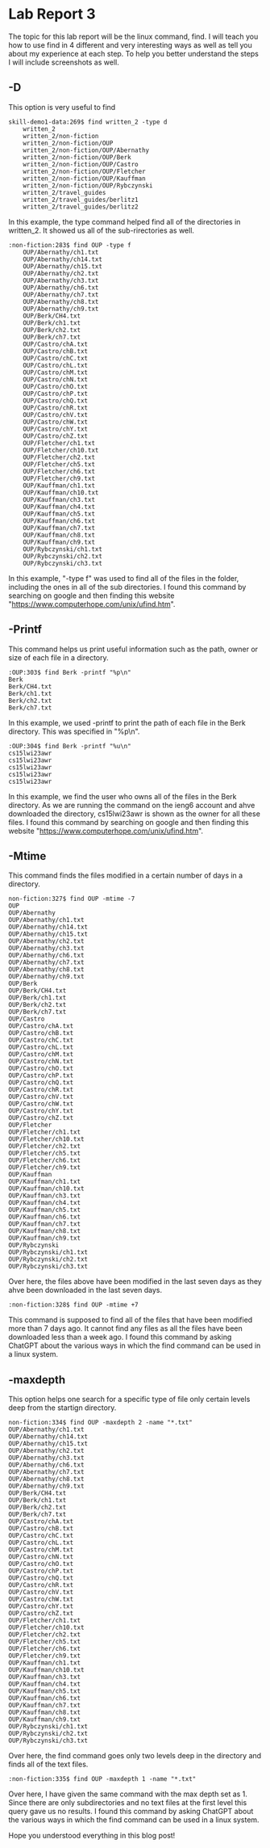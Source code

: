# Lab Report 3
The topic for this lab report will be the linux command, find. I will teach you how to use find in 4 different and very interesting ways as well as tell you about my experience at each step. To help you better understand the steps I will include screenshots as well.
## -D
This option is very useful to find 
```
skill-demo1-data:269$ find written_2 -type d
    written_2
    written_2/non-fiction
    written_2/non-fiction/OUP
    written_2/non-fiction/OUP/Abernathy
    written_2/non-fiction/OUP/Berk
    written_2/non-fiction/OUP/Castro
    written_2/non-fiction/OUP/Fletcher
    written_2/non-fiction/OUP/Kauffman
    written_2/non-fiction/OUP/Rybczynski
    written_2/travel_guides
    written_2/travel_guides/berlitz1
    written_2/travel_guides/berlitz2
```
In this example, the type command helped find all of the directories in written_2. It showed us all of the sub-rirectories as well.
```
:non-fiction:283$ find OUP -type f    
    OUP/Abernathy/ch1.txt
    OUP/Abernathy/ch14.txt
    OUP/Abernathy/ch15.txt
    OUP/Abernathy/ch2.txt
    OUP/Abernathy/ch3.txt
    OUP/Abernathy/ch6.txt
    OUP/Abernathy/ch7.txt
    OUP/Abernathy/ch8.txt
    OUP/Abernathy/ch9.txt
    OUP/Berk/CH4.txt
    OUP/Berk/ch1.txt
    OUP/Berk/ch2.txt
    OUP/Berk/ch7.txt
    OUP/Castro/chA.txt
    OUP/Castro/chB.txt
    OUP/Castro/chC.txt
    OUP/Castro/chL.txt
    OUP/Castro/chM.txt
    OUP/Castro/chN.txt
    OUP/Castro/chO.txt
    OUP/Castro/chP.txt
    OUP/Castro/chQ.txt
    OUP/Castro/chR.txt
    OUP/Castro/chV.txt
    OUP/Castro/chW.txt
    OUP/Castro/chY.txt
    OUP/Castro/chZ.txt
    OUP/Fletcher/ch1.txt
    OUP/Fletcher/ch10.txt
    OUP/Fletcher/ch2.txt
    OUP/Fletcher/ch5.txt
    OUP/Fletcher/ch6.txt
    OUP/Fletcher/ch9.txt
    OUP/Kauffman/ch1.txt
    OUP/Kauffman/ch10.txt
    OUP/Kauffman/ch3.txt
    OUP/Kauffman/ch4.txt
    OUP/Kauffman/ch5.txt
    OUP/Kauffman/ch6.txt
    OUP/Kauffman/ch7.txt
    OUP/Kauffman/ch8.txt
    OUP/Kauffman/ch9.txt
    OUP/Rybczynski/ch1.txt
    OUP/Rybczynski/ch2.txt
    OUP/Rybczynski/ch3.txt
```
In this example, "-type f" was used to find all of the files in the folder, including the ones in all of the sub directories. 
I found this command by searching on google and then finding this website "https://www.computerhope.com/unix/ufind.htm".
## -Printf
This command helps us print useful information such as the path, owner or size of each file in a directory.
```
:OUP:303$ find Berk -printf "%p\n"
Berk
Berk/CH4.txt
Berk/ch1.txt
Berk/ch2.txt
Berk/ch7.txt
```
In this example, we used -printf to print the path of each file in the Berk directory. This was specified in "%p\n". 
```
:OUP:304$ find Berk -printf "%u\n"
cs15lwi23awr
cs15lwi23awr
cs15lwi23awr
cs15lwi23awr
cs15lwi23awr
```
In this example, we find the user who owns all of the files in the Berk directory. As we are running the command on the ieng6 account and ahve downloaded the directory, cs15lwi23awr is shown as the owner for all these files. 
I found this command by searching on google and then finding this website "https://www.computerhope.com/unix/ufind.htm".

##  -Mtime 
This command finds the files modified in a certain number of days in a directory.
```
non-fiction:327$ find OUP -mtime -7              
OUP
OUP/Abernathy
OUP/Abernathy/ch1.txt
OUP/Abernathy/ch14.txt
OUP/Abernathy/ch15.txt
OUP/Abernathy/ch2.txt
OUP/Abernathy/ch3.txt
OUP/Abernathy/ch6.txt
OUP/Abernathy/ch7.txt
OUP/Abernathy/ch8.txt
OUP/Abernathy/ch9.txt
OUP/Berk
OUP/Berk/CH4.txt
OUP/Berk/ch1.txt
OUP/Berk/ch2.txt
OUP/Berk/ch7.txt
OUP/Castro
OUP/Castro/chA.txt
OUP/Castro/chB.txt
OUP/Castro/chC.txt
OUP/Castro/chL.txt
OUP/Castro/chM.txt
OUP/Castro/chN.txt
OUP/Castro/chO.txt
OUP/Castro/chP.txt
OUP/Castro/chQ.txt
OUP/Castro/chR.txt
OUP/Castro/chV.txt
OUP/Castro/chW.txt
OUP/Castro/chY.txt
OUP/Castro/chZ.txt
OUP/Fletcher
OUP/Fletcher/ch1.txt
OUP/Fletcher/ch10.txt
OUP/Fletcher/ch2.txt
OUP/Fletcher/ch5.txt
OUP/Fletcher/ch6.txt
OUP/Fletcher/ch9.txt
OUP/Kauffman
OUP/Kauffman/ch1.txt
OUP/Kauffman/ch10.txt
OUP/Kauffman/ch3.txt
OUP/Kauffman/ch4.txt
OUP/Kauffman/ch5.txt
OUP/Kauffman/ch6.txt
OUP/Kauffman/ch7.txt
OUP/Kauffman/ch8.txt
OUP/Kauffman/ch9.txt
OUP/Rybczynski
OUP/Rybczynski/ch1.txt
OUP/Rybczynski/ch2.txt
OUP/Rybczynski/ch3.txt
```
Over here, the files above have been modified in the last seven days as they ahve been downloaded in the last seven days. 
```
:non-fiction:328$ find OUP -mtime +7

```
This command is supposed to find all of the files that have been modified more than 7 days ago. It cannot find any files as all the files have been downloaded less than a week ago. 
I found this command by asking ChatGPT about the various ways in which the find command can be used in a linux system. 

## -maxdepth
This option helps one search for a specific type of file only certain levels deep from the startign directory.
```
non-fiction:334$ find OUP -maxdepth 2 -name "*.txt"
OUP/Abernathy/ch1.txt
OUP/Abernathy/ch14.txt
OUP/Abernathy/ch15.txt
OUP/Abernathy/ch2.txt
OUP/Abernathy/ch3.txt
OUP/Abernathy/ch6.txt
OUP/Abernathy/ch7.txt
OUP/Abernathy/ch8.txt
OUP/Abernathy/ch9.txt
OUP/Berk/CH4.txt
OUP/Berk/ch1.txt
OUP/Berk/ch2.txt
OUP/Berk/ch7.txt
OUP/Castro/chA.txt
OUP/Castro/chB.txt
OUP/Castro/chC.txt
OUP/Castro/chL.txt
OUP/Castro/chM.txt
OUP/Castro/chN.txt
OUP/Castro/chO.txt
OUP/Castro/chP.txt
OUP/Castro/chQ.txt
OUP/Castro/chR.txt
OUP/Castro/chV.txt
OUP/Castro/chW.txt
OUP/Castro/chY.txt
OUP/Castro/chZ.txt
OUP/Fletcher/ch1.txt
OUP/Fletcher/ch10.txt
OUP/Fletcher/ch2.txt
OUP/Fletcher/ch5.txt
OUP/Fletcher/ch6.txt
OUP/Fletcher/ch9.txt
OUP/Kauffman/ch1.txt
OUP/Kauffman/ch10.txt
OUP/Kauffman/ch3.txt
OUP/Kauffman/ch4.txt
OUP/Kauffman/ch5.txt
OUP/Kauffman/ch6.txt
OUP/Kauffman/ch7.txt
OUP/Kauffman/ch8.txt
OUP/Kauffman/ch9.txt
OUP/Rybczynski/ch1.txt
OUP/Rybczynski/ch2.txt
OUP/Rybczynski/ch3.txt
```
Over here, the find command goes only two levels deep in the directory and finds all of the text files.

```
:non-fiction:335$ find OUP -maxdepth 1 -name "*.txt"

```
Over here, I have given the same command with the max depth set as 1. Since there are only subdirectories and no text files at the first level this query gave us no results.
I found this command by asking ChatGPT about the various ways in which the find command can be used in a linux system. 

Hope you understood everything in this blog post!


